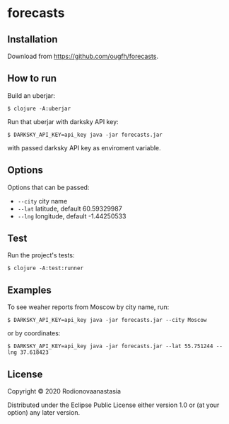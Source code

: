 # forecasts

## Installation

Download from https://github.com/ougfh/forecasts.

## How to run

Build an uberjar:

    $ clojure -A:uberjar

Run that uberjar with darksky API key:

    $ DARKSKY_API_KEY=api_key java -jar forecasts.jar

with passed darksky API key as enviroment variable.

## Options

Options that can be passed:

- `--city` city name
- `--lat` latitude, default 60.59329987
- `--lng` longitude, default -1.44250533

## Test

Run the project's tests:

    $ clojure -A:test:runner

## Examples

To see weaher reports from Moscow by city name, run:

    $ DARKSKY_API_KEY=api_key java -jar forecasts.jar --city Moscow

or by coordinates:

    $ DARKSKY_API_KEY=api_key java -jar forecasts.jar --lat 55.751244 --lng 37.618423


## License

Copyright © 2020 Rodionovaanastasia

Distributed under the Eclipse Public License either version 1.0 or (at
your option) any later version.
